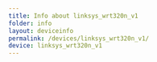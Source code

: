```yaml
---
title: Info about linksys_wrt320n_v1
folder: info
layout: deviceinfo
permalink: /devices/linksys_wrt320n_v1/
device: linksys_wrt320n_v1
---
```


